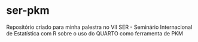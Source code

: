 # ser-pkm
Repositório criado para minha palestra no VII SER - Seminário Internacional de Estatística com R sobre o uso do QUARTO como ferramenta de PKM
